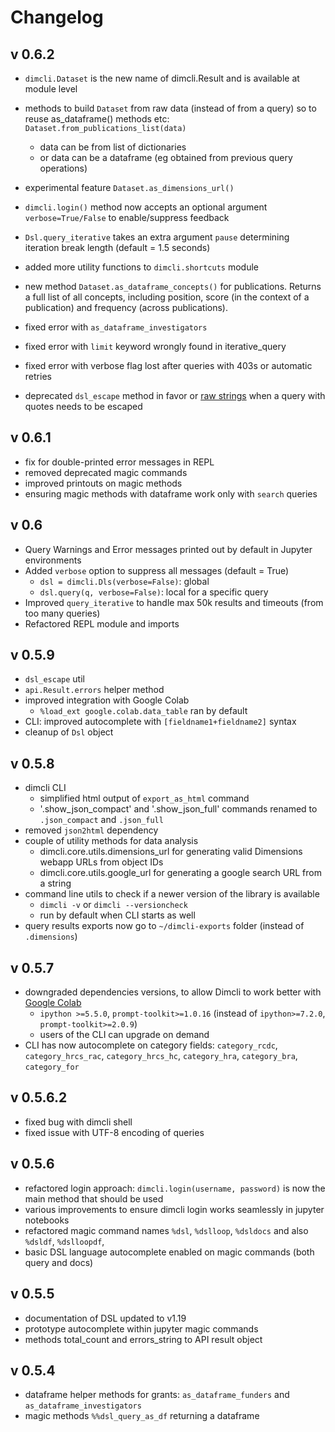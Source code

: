 # Changelog


## v 0.6.2 

* `dimcli.Dataset`  is the new name of dimcli.Result  and is available at module level
* methods to build `Dataset` from raw data (instead of from a query) so to reuse as_dataframe() methods etc:  `Dataset.from_publications_list(data)` 
  * data can be from list of dictionaries
  * or data can be a dataframe (eg obtained from previous query operations)
* experimental feature `Dataset.as_dimensions_url()` 
* `dimcli.login()` method now accepts an optional argument `verbose=True/False` to enable/suppress feedback 
* `Dsl.query_iterative` takes an extra argument `pause` determining iteration break length (default = 1.5 seconds)
* added more utility functions to `dimcli.shortcuts` module 
* new method `Dataset.as_dataframe_concepts()` for publications. Returns a full list of all concepts, including position, score (in the context of a publication) and frequency (across publications).

* fixed error with `as_dataframe_investigators` 
* fixed error with `limit` keyword wrongly found in iterative_query
* fixed error with verbose flag lost after queries with 403s or automatic retries
* deprecated `dsl_escape` method in favor or [raw strings](https://stackoverflow.com/questions/17327202/python-replace-single-backslash-with-double-backslash/39847354) when a query with quotes needs to be escaped


## v 0.6.1 

* fix for double-printed error messages in REPL
* removed deprecated magic commands 
* improved printouts on magic methods 
* ensuring magic methods with dataframe work only with `search` queries 


## v 0.6

* Query Warnings and Error messages printed out by default in Jupyter environments
* Added `verbose` option to suppress all messages (default = True)
  * `dsl = dimcli.Dls(verbose=False)`: global 
  * `dsl.query(q, verbose=False)`: local for a specific query
* Improved `query_iterative` to handle max 50k results and timeouts (from too many queries)
* Refactored REPL module and imports 


## v 0.5.9

* `dsl_escape` util
* `api.Result.errors` helper method
* improved integration with Google Colab
  * `%load_ext google.colab.data_table` ran by default
* CLI: improved autocomplete with `[fieldname1+fieldname2]` syntax
* cleanup of `Dsl` object


## v 0.5.8

* dimcli CLI
  * simplified html output of `export_as_html` command
  * '.show_json_compact' and '.show_json_full' commands renamed to `.json_compact` and `.json_full`
* removed `json2html` dependency 
* couple of utility methods for data analysis
  * dimcli.core.utils.dimensions_url for generating valid Dimensions webapp URLs from object IDs
  * dimcli.core.utils.google_url for generating a google search URL from a string
* command line utils to check if a newer version of the library is available
  * `dimcli -v` or `dimcli --versioncheck`
  * run by default when CLI starts as well
* query results exports now go to `~/dimcli-exports` folder (instead of `.dimensions`) 


## v 0.5.7

* downgraded dependencies versions, to allow Dimcli to work better with [Google Colab](https://colab.research.google.com/)
  * `ipython >=5.5.0`, `prompt-toolkit>=1.0.16`  (instead of `ipython>=7.2.0`, `prompt-toolkit>=2.0.9`)
  * users of the CLI can upgrade on demand 
* CLI has now autocomplete on category fields: `category_rcdc`, `category_hrcs_rac`, `category_hrcs_hc`, `category_hra`, `category_bra`, `category_for`


## v 0.5.6.2

* fixed bug with dimcli shell
* fixed issue with UTF-8 encoding of queries

## v 0.5.6

* refactored login approach: `dimcli.login(username, password)` is now the main method that should be used
* various improvements to ensure dimcli login works seamlessly in jupyter notebooks 
* refactored magic command names `%dsl`, `%dslloop`, `%dsldocs` and also `%dsldf`, `%dslloopdf`,
* basic DSL language autocomplete enabled on magic commands (both query and docs) 


## v 0.5.5

* documentation of DSL updated to v1.19
* prototype autocomplete within jupyter magic commands
* methods total_count and errors_string to API result object


## v 0.5.4

* dataframe helper methods for grants: `as_dataframe_funders` and `as_dataframe_investigators`
* magic methods `%%dsl_query_as_df` returning a dataframe